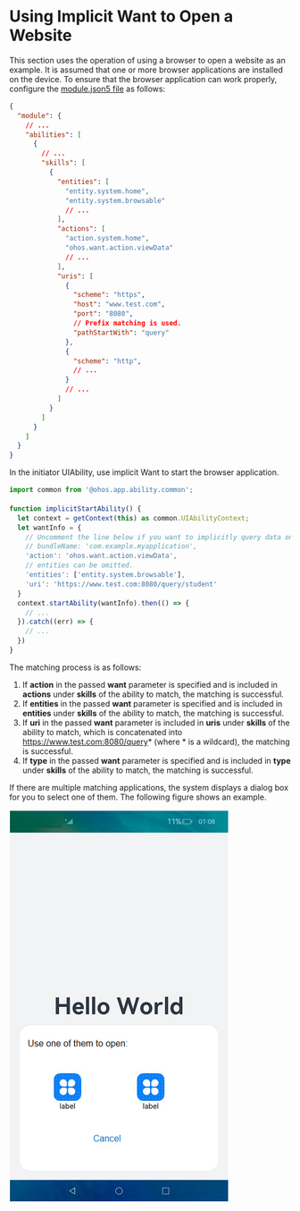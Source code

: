 # Using Implicit Want to Open a Website

This section uses the operation of using a browser to open a website as an example. It is assumed that one or more browser applications are installed on the device. To ensure that the browser application can work properly, configure the [module.json5 file](../quick-start/module-configuration-file.md) as follows:

```json
{
  "module": {
    // ...
    "abilities": [
      {
        // ...
        "skills": [
          {
            "entities": [
              "entity.system.home",
              "entity.system.browsable"
              // ...
            ],
            "actions": [
              "action.system.home",
              "ohos.want.action.viewData"
              // ...
            ],
            "uris": [
              {
                "scheme": "https",
                "host": "www.test.com",
                "port": "8080",
                // Prefix matching is used.
                "pathStartWith": "query"
              },
              {
                "scheme": "http",
                // ...
              }
              // ...
            ]
          }
        ]
      }
    ]
  }
}
```

In the initiator UIAbility, use implicit Want to start the browser application.

```ts
import common from '@ohos.app.ability.common';

function implicitStartAbility() {
  let context = getContext(this) as common.UIAbilityContext;
  let wantInfo = {
    // Uncomment the line below if you want to implicitly query data only in the specific bundle.
    // bundleName: 'com.example.myapplication',
    'action': 'ohos.want.action.viewData',
    // entities can be omitted.
    'entities': ['entity.system.browsable'],
    'uri': 'https://www.test.com:8080/query/student'
  }
  context.startAbility(wantInfo).then(() => {
    // ...
  }).catch((err) => {
    // ...
  })
}
```

The matching process is as follows:

1. If **action** in the passed **want** parameter is specified and is included in **actions** under **skills** of the ability to match, the matching is successful.
2. If **entities** in the passed **want** parameter is specified and is included in **entities** under **skills** of the ability to match, the matching is successful.
3. If **uri** in the passed **want** parameter is included in **uris** under **skills** of the ability to match, which is concatenated into https://www.test.com:8080/query* (where * is a wildcard), the matching is successful.
4. If **type** in the passed **want** parameter is specified and is included in **type** under **skills** of the ability to match, the matching is successful.

If there are multiple matching applications, the system displays a dialog box for you to select one of them. The following figure shows an example. 

![](figures/ability-startup-with-implicit-want1.png)